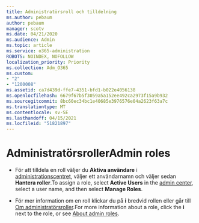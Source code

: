 ```yaml
---
title: Administratörsroll och tilldelning
ms.author: pebaum
author: pebaum
manager: scotv
ms.date: 04/21/2020
ms.audience: Admin
ms.topic: article
ms.service: o365-administration
ROBOTS: NOINDEX, NOFOLLOW
localization_priority: Priority
ms.collection: Adm_O365
ms.custom:
- "2"
- "1200008"
ms.assetid: ca7d439d-ffe7-4351-bfd1-b022e4056138
ms.openlocfilehash: 6679f67b5f3059a5a152ee492ca2973f15a9b932
ms.sourcegitcommit: 8bc60ec34bc1e40685e3976576e04a2623f63a7c
ms.translationtype: MT
ms.contentlocale: sv-SE
ms.lasthandoff: 04/15/2021
ms.locfileid: "51821897"
---
```

# <a name="admin-roles"></a><span data-ttu-id="fcbf6-102">Administratörsroller</span><span class="sxs-lookup"><span data-stu-id="fcbf6-102">Admin roles</span></span>

- <span data-ttu-id="fcbf6-103">För att tilldela en roll väljer du **Aktiva användare** i [administrationscentret](https://admin.microsoft.com/Adminportal/Home#/users), väljer ett användarnamn och väljer sedan  **Hantera roller**.</span><span class="sxs-lookup"><span data-stu-id="fcbf6-103">To assign a role, select **Active Users** in the [admin center](https://admin.microsoft.com/Adminportal/Home#/users), select a user name, and then select  **Manage Roles**.</span></span>

- <span data-ttu-id="fcbf6-104">För mer information om en roll klickar du på **i** bredvid rollen eller går till [Om administratörsroller](https://docs.microsoft.com/microsoft-365/admin/add-users/about-admin-roles).</span><span class="sxs-lookup"><span data-stu-id="fcbf6-104">For more information about a role, click the **i** next to the role, or see [About admin roles](https://docs.microsoft.com/microsoft-365/admin/add-users/about-admin-roles).</span></span>